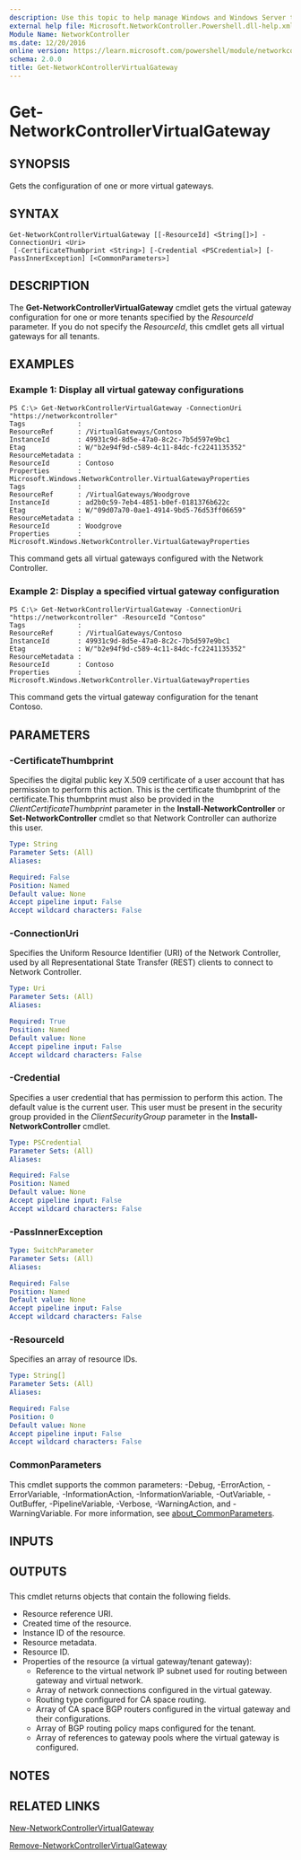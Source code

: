 ```yaml
---
description: Use this topic to help manage Windows and Windows Server technologies with Windows PowerShell.
external help file: Microsoft.NetworkController.Powershell.dll-help.xml
Module Name: NetworkController
ms.date: 12/20/2016
online version: https://learn.microsoft.com/powershell/module/networkcontroller/get-networkcontrollervirtualgateway?view=windowsserver2019-ps&wt.mc_id=ps-gethelp
schema: 2.0.0
title: Get-NetworkControllerVirtualGateway
---
```


# Get-NetworkControllerVirtualGateway

## SYNOPSIS
Gets the configuration of one or more virtual gateways.

## SYNTAX

```
Get-NetworkControllerVirtualGateway [[-ResourceId] <String[]>] -ConnectionUri <Uri>
 [-CertificateThumbprint <String>] [-Credential <PSCredential>] [-PassInnerException] [<CommonParameters>]
```

## DESCRIPTION
The **Get-NetworkControllerVirtualGateway** cmdlet gets the virtual gateway configuration for one or more tenants specified by the *ResourceId* parameter.
If you do not specify the *ResourceId*, this cmdlet gets all virtual gateways for all tenants.

## EXAMPLES

### Example 1: Display all virtual gateway configurations
```
PS C:\> Get-NetworkControllerVirtualGateway -ConnectionUri "https://networkcontroller"
Tags             : 
ResourceRef      : /VirtualGateways/Contoso
InstanceId       : 49931c9d-8d5e-47a0-8c2c-7b5d597e9bc1
Etag             : W/"b2e94f9d-c589-4c11-84dc-fc2241135352"
ResourceMetadata : 
ResourceId       : Contoso
Properties       : Microsoft.Windows.NetworkController.VirtualGatewayProperties
Tags             : 
ResourceRef      : /VirtualGateways/Woodgrove
InstanceId       : ad2b0c59-7eb4-4851-b0ef-0181376b622c
Etag             : W/"09d07a70-0ae1-4914-9bd5-76d53ff06659"
ResourceMetadata : 
ResourceId       : Woodgrove
Properties       : Microsoft.Windows.NetworkController.VirtualGatewayProperties
```

This command gets all virtual gateways configured with the Network Controller.

### Example 2: Display a specified virtual gateway configuration
```
PS C:\> Get-NetworkControllerVirtualGateway -ConnectionUri "https://networkcontroller" -ResourceId "Contoso"
Tags             : 
ResourceRef      : /VirtualGateways/Contoso
InstanceId       : 49931c9d-8d5e-47a0-8c2c-7b5d597e9bc1
Etag             : W/"b2e94f9d-c589-4c11-84dc-fc2241135352"
ResourceMetadata : 
ResourceId       : Contoso
Properties       : Microsoft.Windows.NetworkController.VirtualGatewayProperties
```

This command gets the virtual gateway configuration for the tenant Contoso.

## PARAMETERS

### -CertificateThumbprint
Specifies the digital public key X.509 certificate of a user account that has permission to perform this action.
This is the certificate thumbprint of the certificate.This thumbprint must also be provided in the *ClientCertificateThumbprint* parameter in the **Install-NetworkController** or **Set-NetworkController** cmdlet so that Network Controller can authorize this user.

```yaml
Type: String
Parameter Sets: (All)
Aliases: 

Required: False
Position: Named
Default value: None
Accept pipeline input: False
Accept wildcard characters: False
```

### -ConnectionUri
Specifies the Uniform Resource Identifier (URI) of the Network Controller, used by all Representational State Transfer (REST) clients to connect to Network Controller.

```yaml
Type: Uri
Parameter Sets: (All)
Aliases: 

Required: True
Position: Named
Default value: None
Accept pipeline input: False
Accept wildcard characters: False
```

### -Credential
Specifies a user credential that has permission to perform this action.
The default value is the current user.
This user must be present in the security group provided in the *ClientSecurityGroup* parameter in the **Install-NetworkController** cmdlet.

```yaml
Type: PSCredential
Parameter Sets: (All)
Aliases: 

Required: False
Position: Named
Default value: None
Accept pipeline input: False
Accept wildcard characters: False
```

### -PassInnerException


```yaml
Type: SwitchParameter
Parameter Sets: (All)
Aliases: 

Required: False
Position: Named
Default value: None
Accept pipeline input: False
Accept wildcard characters: False
```

### -ResourceId
Specifies an array of resource IDs.

```yaml
Type: String[]
Parameter Sets: (All)
Aliases: 

Required: False
Position: 0
Default value: None
Accept pipeline input: False
Accept wildcard characters: False
```

### CommonParameters
This cmdlet supports the common parameters: -Debug, -ErrorAction, -ErrorVariable, -InformationAction, -InformationVariable, -OutVariable, -OutBuffer, -PipelineVariable, -Verbose, -WarningAction, and -WarningVariable. For more information, see [about_CommonParameters](https://go.microsoft.com/fwlink/?LinkID=113216).

## INPUTS

## OUTPUTS

###  
This cmdlet returns objects that contain the following fields. 

- Resource reference URI.
- Created time of the resource.
- Instance ID of the resource.
- Resource metadata.
- Resource ID.
- Properties of the resource (a virtual gateway/tenant gateway):
  - Reference to the virtual network IP subnet used for routing between gateway and virtual network.
  - Array of network connections configured in the virtual gateway.
  - Routing type configured for CA space routing.
  - Array of CA space BGP routers configured in the virtual gateway and their configurations.
  - Array of BGP routing policy maps configured for the tenant. 
  - Array of references to gateway pools where the virtual gateway is configured.

## NOTES

## RELATED LINKS

[New-NetworkControllerVirtualGateway](./New-NetworkControllerVirtualGateway.md)

[Remove-NetworkControllerVirtualGateway](./Remove-NetworkControllerVirtualGateway.md)

